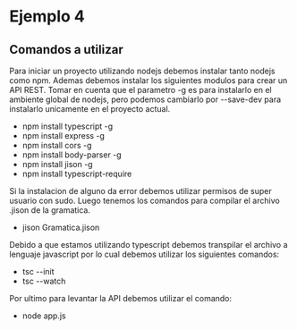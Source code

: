 # Ejemplo 4

## Comandos a utilizar
Para iniciar un proyecto utilizando nodejs debemos instalar tanto nodejs como npm. Ademas debemos instalar los siguientes modulos para crear un API REST. Tomar en cuenta que el parametro -g es para instalarlo en el ambiente global de nodejs, pero podemos cambiarlo por --save-dev para instalarlo unicamente en el proyecto actual.

- npm install typescript -g
- npm install express -g
- npm install cors -g
- npm install body-parser -g
- npm install jison -g
- npm install typescript-require

Si la instalacion de alguno da error debemos utilizar permisos de super usuario con sudo. Luego tenemos los comandos para compilar el archivo .jison de la gramatica.

- jison Gramatica.jison

Debido a que estamos utilizando typescript debemos transpilar el archivo a lenguaje javascript por lo cual debemos utilizar los siguientes comandos:

- tsc --init
- tsc --watch

Por ultimo para levantar la API debemos utilizar el comando:

- node app.js
